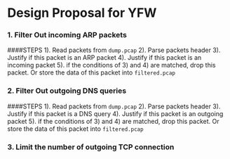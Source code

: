 # Design Proposal for YFW

### 1. Filter Out incoming ARP packets

####STEPS
1). Read packets from `dump.pcap`
2). Parse packets header
3). Justify if this packet is an ARP packet
4). Justify if this packet is an incoming packet
5). if the conditions of 3) and 4) are matched, drop this packet. Or store the data of this packet into `filtered.pcap`


### 2. Filter Out outgoing DNS queries

####STEPS
1). Read packets from `dump.pcap`
2). Parse packets header
3). Justify if this packet is a DNS query
4). Justify if this packet is an outgoing packet
5). if the conditions of 3) and 4) are matched, drop this packet. Or store the data of this packet into `filtered.pcap`

### 3. Limit the number of outgoing TCP connection